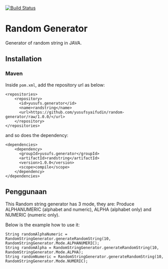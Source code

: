 [![Build Status](https://travis-ci.org/yusufsyaifudin/random-generator.svg?branch=master)](https://travis-ci.org/yusufsyaifudin/random-generator)

# Random Generator

Generator of random string in JAVA.

## Installation

### Maven

Inside `pom.xml`, add the repository url as below:

```
<repositories>
    <repository>
      <id>yusufs.generator</id>
      <name>randstring</name>
      <url>https://github.com/yusufsyaifudin/random-generator/raw/1.0.0/</url>
    </repository>
</repositories> 
```

and so does the dependency:

```
<dependencies>
    <dependency>
      <groupId>yusufs.generator</groupId>
      <artifactId>randstring</artifactId>
      <version>1.0.0</version>
      <scope>compile</scope>
    </dependency>
</dependencies>
```


## Penggunaan

This Random string generator has 3 mode, they are: Produce ALPHANUMERIC (alphabet and numeric), ALPHA (alphabet only) and NUMERIC (numeric only).

Below is the example how to use it:

```
String randomAlphaNumeric = RandomStringGenerator.generateRandomString(10, RandomStringGenerator.Mode.ALPHANUMERIC);
String randomAlpha = RandomStringGenerator.generateRandomString(10, RandomStringGenerator.Mode.ALPHA);
String randomNumeric = RandomStringGenerator.generateRandomString(10, RandomStringGenerator.Mode.NUMERIC);
```



